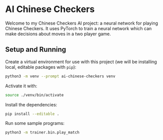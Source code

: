 # AI Chinese Checkers

Welcome to my Chinese Checkers AI project: a neural network for playing Chinese Checkers.
It uses PyTorch to train a neural network which can make decisions about moves in a two player game.

## Setup and Running

Create a virtual environment for use with this project (we will be installing local, editable packages with `pip`):

```bash
python3 -m venv --prompt ai-chinese-checkers venv
```

Activate it with:

```bash
source ./venv/bin/activate
```

Install the dependencies:

```bash
pip install --editable .
```

Run some sample programs:

```bash
python3 -m trainer.bin.play_match
```
